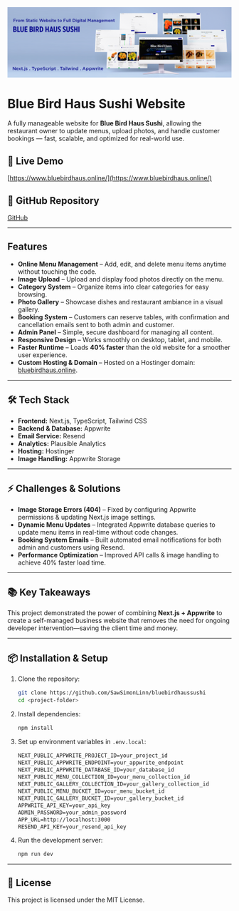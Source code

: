 ![blue bird haus sushi banner](./src/app/README.png)

# Blue Bird Haus Sushi Website

A fully manageable website for **Blue Bird Haus Sushi**, allowing the restaurant owner to update menus, upload photos, and handle customer bookings — fast, scalable, and optimized for real-world use.

## 🚀 Live Demo

[https://www.bluebirdhaus.online/](https://www.bluebirdhaus.online/)

## 📂 GitHub Repository

[GitHub](https://github.com/SawSimonLinn/bluebirdhaussushi)

---

## Features

- **Online Menu Management** – Add, edit, and delete menu items anytime without touching the code.
- **Image Upload** – Upload and display food photos directly on the menu.
- **Category System** – Organize items into clear categories for easy browsing.
- **Photo Gallery** – Showcase dishes and restaurant ambiance in a visual gallery.
- **Booking System** – Customers can reserve tables, with confirmation and cancellation emails sent to both admin and customer.
- **Admin Panel** – Simple, secure dashboard for managing all content.
- **Responsive Design** – Works smoothly on desktop, tablet, and mobile.
- **Faster Runtime** – Loads **40% faster** than the old website for a smoother user experience.
- **Custom Hosting & Domain** – Hosted on a Hostinger domain: [bluebirdhaus.online](https://www.bluebirdhaus.online/).

---

## 🛠 Tech Stack

- **Frontend:** Next.js, TypeScript, Tailwind CSS
- **Backend & Database:** Appwrite
- **Email Service:** Resend
- **Analytics:** Plausible Analytics
- **Hosting:** Hostinger
- **Image Handling:** Appwrite Storage

---

## ⚡ Challenges & Solutions

- **Image Storage Errors (404)** – Fixed by configuring Appwrite permissions & updating Next.js image settings.
- **Dynamic Menu Updates** – Integrated Appwrite database queries to update menu items in real-time without code changes.
- **Booking System Emails** – Built automated email notifications for both admin and customers using Resend.
- **Performance Optimization** – Improved API calls & image handling to achieve 40% faster load time.

---

## 📚 Key Takeaways

This project demonstrated the power of combining **Next.js + Appwrite** to create a self-managed business website that removes the need for ongoing developer intervention—saving the client time and money.

---

## 📦 Installation & Setup

1. Clone the repository:
   ```bash
   git clone https://github.com/SawSimonLinn/bluebirdhaussushi
   cd <project-folder>
   ```
2. Install dependencies:
   ```bash
   npm install
   ```
3. Set up environment variables in `.env.local`:
   ```env
   NEXT_PUBLIC_APPWRITE_PROJECT_ID=your_project_id
   NEXT_PUBLIC_APPWRITE_ENDPOINT=your_appwrite_endpoint
   NEXT_PUBLIC_APPWRITE_DATABASE_ID=your_database_id
   NEXT_PUBLIC_MENU_COLLECTION_ID=your_menu_collection_id
   NEXT_PUBLIC_GALLERY_COLLECTION_ID=your_gallery_collection_id
   NEXT_PUBLIC_MENU_BUCKET_ID=your_menu_bucket_id
   NEXT_PUBLIC_GALLERY_BUCKET_ID=your_gallery_bucket_id
   APPWRITE_API_KEY=your_api_key
   ADMIN_PASSWORD=your_admin_password
   APP_URL=http://localhost:3000
   RESEND_API_KEY=your_resend_api_key
   ```
4. Run the development server:
   ```bash
   npm run dev
   ```

---

## 📜 License

This project is licensed under the MIT License.
